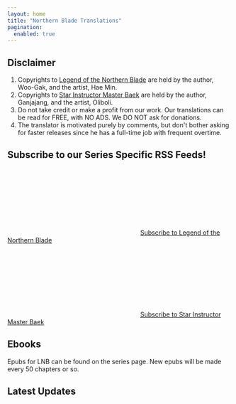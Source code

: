 ```yaml
---
layout: home
title: "Northern Blade Translations"
pagination: 
  enabled: true
---
```


## Disclaimer

1. Copyrights to [Legend of the Northern Blade](/LNB/) are held by the author, Woo-Gak, and the artist, Hae Min. 
2. Copyrights to [Star Instructor Master Baek](/SIMB/) are held by the author, Ganjajang, and the artist, Oliboli. 
3. Do not take credit or make a profit from our work. Our translations can be read for FREE, with NO ADS. We DO NOT ask for donations.
5. The translator is motivated purely by comments, but don't bother asking for faster releases since he has a full-time job with frequent overtime.

## Subscribe to our Series Specific RSS Feeds!

<p class="feed-subscribe">
  <a href="{{ 'feed.lnb.xml' | relative_url }}">
	<svg class="svg-icon orange">
	  <use xlink:href="{{ 'assets/minima-social-icons.svg#rss' | relative_url }}"></use>
	</svg><span>Subscribe to Legend of the Northern Blade</span>
  </a>
</p>

<p class="feed-subscribe">
  <a href="{{ 'feed.simb.xml' | relative_url }}">
	<svg class="svg-icon orange">
	  <use xlink:href="{{ 'assets/minima-social-icons.svg#rss' | relative_url }}"></use>
	</svg><span>Subscribe to Star Instructor Master Baek</span>
  </a>
</p>

## Ebooks

Epubs for LNB can be found on the series page. New epubs will be made every 50 chapters or so.

## Latest Updates

